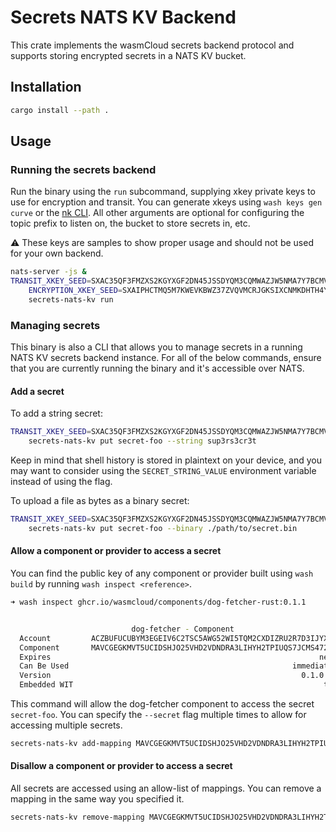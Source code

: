 # Secrets NATS KV Backend

This crate implements the wasmCloud secrets backend protocol and supports storing encrypted secrets in a NATS KV bucket.

## Installation

```bash
cargo install --path .
```

## Usage

### Running the secrets backend

Run the binary using the `run` subcommand, supplying xkey private keys to use for encryption and transit. You can generate xkeys using `wash keys gen curve` or the [nk CLI](https://docs.nats.io/using-nats/nats-tools/nk). All other arguments are optional for configuring the topic prefix to listen on, the bucket to store secrets in, etc.

⚠️ These keys are samples to show proper usage and should not be used for your own backend.

```bash
nats-server -js &
TRANSIT_XKEY_SEED=SXAC35QF3FMZXS2KGYXGF2DN45JSSDYQM3CQMWAZJW5NMA7Y7BCMVSWL4A \
    ENCRYPTION_XKEY_SEED=SXAIPHCTMQ5M7KWEVKBWZ37ZVQVMCRJGKSIXCNMKDHTH4YPPJTIOOVV4WQ \
    secrets-nats-kv run
```

### Managing secrets

This binary is also a CLI that allows you to manage secrets in a running NATS KV secrets backend instance. For all of the below commands, ensure that you are currently running the binary and it's accessible over NATS.

#### Add a secret

To add a string secret:

```bash
TRANSIT_XKEY_SEED=SXAC35QF3FMZXS2KGYXGF2DN45JSSDYQM3CQMWAZJW5NMA7Y7BCMVSWL4A \
    secrets-nats-kv put secret-foo --string sup3rs3cr3t
```

Keep in mind that shell history is stored in plaintext on your device, and you may want to consider using the `SECRET_STRING_VALUE` environment variable instead of using the flag.

To upload a file as bytes as a binary secret:

```bash
TRANSIT_XKEY_SEED=SXAC35QF3FMZXS2KGYXGF2DN45JSSDYQM3CQMWAZJW5NMA7Y7BCMVSWL4A \
    secrets-nats-kv put secret-foo --binary ./path/to/secret.bin
```

#### Allow a component or provider to access a secret

You can find the public key of any component or provider built using `wash build` by running `wash inspect <reference>`.

```bash
➜ wash inspect ghcr.io/wasmcloud/components/dog-fetcher-rust:0.1.1


                           dog-fetcher - Component
  Account         ACZBUFUCUBYM3EGEIV6C2TSC5AWG52WI5TQM2CXDIZRU2R7D3IJYXUZQ
  Component       MAVCGEGKMVT5UCIDSHJO25VHD2VDNDRA3LIHYH2TPIUQS7JCMS472AFJ
  Expires                                                            never
  Can Be Used                                                  immediately
  Version                                                        0.1.0 (0)
  Embedded WIT                                                        true
```

This command will allow the dog-fetcher component to access the secret `secret-foo`. You can specify the `--secret` flag multiple times to allow for accessing multiple secrets.

```bash
secrets-nats-kv add-mapping MAVCGEGKMVT5UCIDSHJO25VHD2VDNDRA3LIHYH2TPIUQS7JCMS472AFJ --secret secret-foo
```

#### Disallow a component or provider to access a secret

All secrets are accessed using an allow-list of mappings. You can remove a mapping in the same way you specified it.

```bash
secrets-nats-kv remove-mapping MAVCGEGKMVT5UCIDSHJO25VHD2VDNDRA3LIHYH2TPIUQS7JCMS472AFJ --secret secret-foo
```
